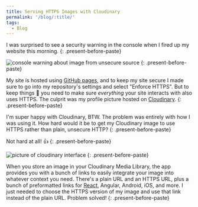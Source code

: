 ```yaml
---
title: Serving HTTPS Images with Cloudinary
permalink: '/blog/:title/'
tags:
  - Blog
---
```


I was surprised to see a security warning in the console when I fired up my website this morning.
{: .present-before-paste}

![console warning about image from unsecure source](https://res.cloudinary.com/dzwa7qhj1/image/upload/v1523272027/https_warning.png)
{: .present-before-paste}

My site is hosted using [GitHub pages](https://pages.github.com/), and to keep my site secure I made sure to go into my repository's settings and select "Enforce HTTPS". But to keep things 💯 you need to make sure *everything* your site interacts with also uses HTTPS. The culprit was my profile picture hosted on [Cloudinary](https://cloudinary.com/).
{: .present-before-paste}

I'm super happy with Cloudinary, BTW. The problem was entirely with how I was using it. How hard would it be to get my Cloudinary image to use HTTPS rather than plain, unsecure HTTP?
{: .present-before-paste}

Not hard at all! 👍
{: .present-before-paste}

![picture of cloudinary interface](https://res.cloudinary.com/dzwa7qhj1/image/upload/v1523272036/Cloudinary_https.png)
{: .present-before-paste}

When you store an image in your Cloudinary Media Library, the app provides you with a bunch of links to easily integrate your image into whatever context you need. There's a plain URL and an HTTPS URL, plus a bunch of preformatted links for [React](https://github.com/cloudinary/cloudinary-react), Angular, Android, iOS, and more. I just needed to choose the HTTPS version of my image and use that link instead of the plain URL. Problem solved!
{: .present-before-paste}